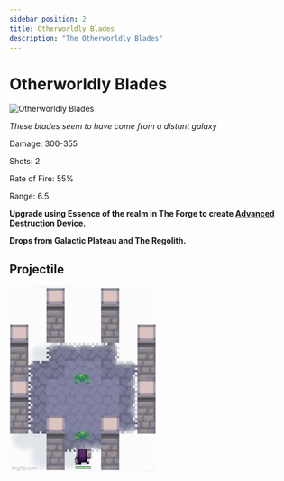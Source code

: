 ```yaml
---
sidebar_position: 2
title: Otherworldly Blades
description: "The Otherworldly Blades"
---
```


#  Otherworldly Blades 

![Otherworldly Blades](https://vwiki.valorserver.com/api/item/picture/Otherworldly%20Blades)

<i>These blades seem to have come from a distant galaxy</i>


Damage: 300-355

Shots: 2

Rate of Fire: 55%

Range: 6.5

**Upgrade using Essence of the realm in The Forge to create [Advanced Destruction Device](https://wiki.valorserver.com/docs/items/weapons/blades/legendary/Advanced%20Destruction%20Device).**

**Drops from Galactic Plateau and The Regolith.**

## Projectile

![Otherworldly Blades](https://raw.githubusercontent.com/Terracidal/Gifs/refs/heads/main/9fhwh8.gif)
